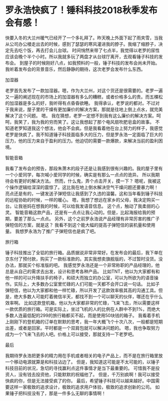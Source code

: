 # 罗永浩快疯了！锤科科技2018秋季发布会有感！
快要入冬的大兰州暖气已经开了一个多礼拜了。昨天晚上外面下起了雨夹雪，当我从公司办公楼走出去的时候，感到了瑟瑟的寒风灌进我的脖子。我缩了缩脖子，决定先去吃个饭，再去打会儿台球。
时间悄然来带了七点半，我觉得以老罗的尿性应该会晚个半个小时。所以我就多玩了两盘才从台球厅离开，去观看锤子科技的发布会。
到屋子的时候刚好八点，如我预料的一般，锤子科技的发布会尚未开始。我听着发布会的背景音乐，然后静静的期待，这次老罗会发布什么东西。

加湿器

老罗首先发布了一款加湿器。嗯，作为大兰州，对这个货还是很需要的。老罗一遍又一遍的阐述现在的市场上的加湿器有多么的糟糕，或者价格多么的贵。而五棵松的加湿器是多么的好，我听得有点昏昏欲睡。
我得承认，老罗说的都对。不过对于我来说，屋子里的干燥有更加廉价的解决方案，那就是往地上倒上点水，就完美解决了这个问题。
嗯。
我在猜想，老罗一定想不到我有这么廉价的解决方案。呵呵，我笑了，我为我的穷而笑了。这让我想起了那个电风扇吹肥皂盒的故事。
不知道老罗知道我这个想法，他会不会疯。但是我看着他在台上努力的样子，我感觉老罗是快疯了。我不知道锤子科技面临多大的压力，但是罗永浩一定面临了巨大的压力，他的压力来自于盈利的压力。他迫切的需要一款爆款，来解决当前的盈利困境。

智能音箱

我看了发布会的预告，那段朱萧木的段子还是让我感到很有兴趣的。我的屋子里有一个小爱同学，每次喊小爱同学的时候，确实是有那么一点点的诡异。
所以我期待会有更好的解决方法。
然而，什么鬼，弄个点击开关，摸一下？
嗯呢，我被这个操作逻辑给深深的震惊了。这比我在地上倒水解决空气干燥问题还要暴力啊！
亮点还是有的，一键发送子弹短信让我感到了久违的温馨。这和当年看到锤子科技的远程协助的时候，一样的暖心。
嗯，我想了想远在家乡的父母，我决定购买一台。让我爸妈在想我的时候，可以给我发语音信息。
这个点，触动了我柔弱的心灵。
智能音箱这款产品，还是有一点点让我心动的。但是，比起海报给我的预期，要差了那么一点点。
另外，这个之前罗永浩说产品经理有非常厉害的推广子弹短信的方案，就是这？
我看不到这个能大幅的提高子弹短信的装机量和使用量。
我想罗永浩为了推广子弹短信也是疯了吧。

旅行箱

锤子科技推出了全铝的旅行箱。品质据说非常非常好。在发布会的最后，我下单在京东付了预付款，购买了一款标准款的。其实我想卖旗舰版的，不过暂时没货。没办法，那就买个标准版的吧。
我感觉罗永浩还是一个非常称职的产品经理的，他总是从自己的需求去出发，设计和思考各种产品。
比如TNT，他以为大家都有和他一样的可以升降扶手的椅子，和硕大而独立的办公室，可以为所欲为的语音操作。实际上，大多数办公室里忙碌的人们可能一天都不会开口说一句话。
比如子弹短信，他以为大家都和他一样忙碌，所以开发了这款效率极其高的沟通工具。但是，绝大多数人可能盯着微信半天，都找不到一个可以聊天的伙伴，哪还在乎什么效率啊。
比如这款登机箱，他以为大家都非常的忙碌，飞来飞去，所以需要这样一款优质的旅行箱。可是实际上，坐过飞机的人的比例在人群中不到1%，而绝大多数人连最低配的299的旅行箱都买不起，而是使用50块钱的箱子。
我看着手机上刚刚下的登机箱的订单在默默的思考，我一年大概飞个十次八次，一般都是短期出差，或者是回家。平时都是一个双肩包就可以解决问题的。
嗯，我也争取努力成为一个飞来飞去的人吧。价格上可以接受，那就支持一下老罗吧。

最后

我期待罗永浩把更多的精力用在手机或者相关的电子产品上，而不是在旅行箱里放一个移动电源就算是和科技沾边了。
但是，我知道这可能是不太可能的，以锤子科技目前的状况，急切的寻找赢利点这件事情才是当下最重要的。
可惜我不是投资人，没有钱去投资他，只能默默的祝福他了。
但是，千万别疯啊！我可以接受快疯的你，但是无法接受疯了的你。
最后，希望锤子科技可以越来越好。中国需要这样一家极致的追求设计，极致的追求用户体验，极致的追求创新的公司。
如果锤子把科技没有了，那是一件多么无聊的事情啊！